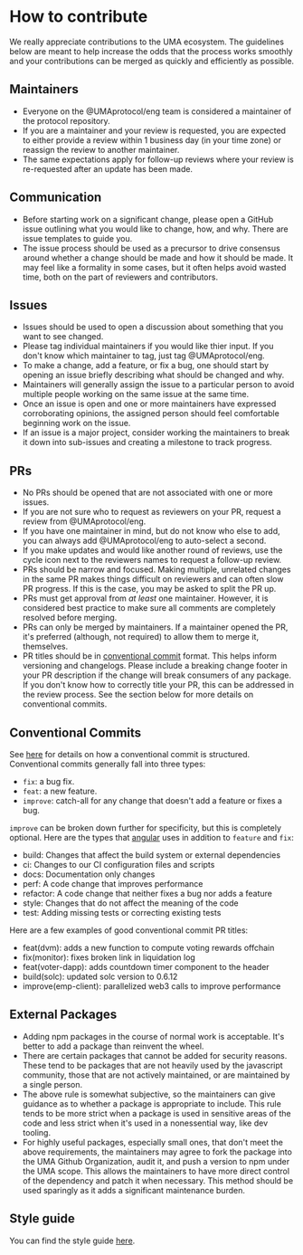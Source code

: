 # How to contribute

We really appreciate contributions to the UMA ecosystem. The guidelines below are meant to help increase the odds that
the process works smoothly and your contributions can be merged as quickly and efficiently as possible.

## Maintainers

- Everyone on the @UMAprotocol/eng team is considered a maintainer of the protocol repository.
- If you are a maintainer and your review is requested, you are expected to either provide a review within 1 business
  day (in your time zone) or reassign the review to another maintainer.
- The same expectations apply for follow-up reviews where your review is re-requested after an update has been made.

## Communication

- Before starting work on a significant change, please open a GitHub issue outlining what you would like to change,
  how, and why. There are issue templates to guide you.
- The issue process should be used as a precursor to drive consensus around whether a change should be made and how it
  should be made. It may feel like a formality in some cases, but it often helps avoid wasted time, both on the part of
  reviewers and contributors.

## Issues

- Issues should be used to open a discussion about something that you want to see changed.
- Please tag individual maintainers if you would like thier input. If you don't know which maintainer to tag, just tag
  @UMAprotocol/eng.
- To make a change, add a feature, or fix a bug, one should start by opening an issue briefly describing what should be
  changed and why.
- Maintainers will generally assign the issue to a particular person to avoid multiple people working on the same issue
  at the same time.
- Once an issue is open and one or more maintainers have expressed corroborating opinions, the assigned person should
  feel comfortable beginning work on the issue.
- If an issue is a major project, consider working the maintainers to break it down into sub-issues and creating a
  milestone to track progress.

## PRs

- No PRs should be opened that are not associated with one or more issues.
- If you are not sure who to request as reviewers on your PR, request a review from @UMAprotocol/eng.
- If you have one maintainer in mind, but do not know who else to add, you can always add @UMAprotocol/eng to
  auto-select a second.
- If you make updates and would like another round of reviews, use the cycle icon next to the reviewers names to
  request a follow-up review.
- PRs should be narrow and focused. Making multiple, unrelated changes in the same PR makes things difficult on reviewers
  and can often slow PR progress. If this is the case, you may be asked to split the PR up.
- PRs must get approval from _at least_ one maintainer. However, it is considered best practice to make sure all
  comments are completely resolved before merging.
- PRs can only be merged by maintainers. If a maintainer opened the PR, it's preferred (although, not required) to
  allow them to merge it, themselves.
- PR titles should be in [conventional commit](https://www.conventionalcommits.org/en/v1.0.0/) format. This helps
  inform versioning and changelogs. Please include a breaking change footer in your PR description if the change will
  break consumers of any package. If you don't know how to correctly title your PR, this can be addressed in the review
  process. See the section below for more details on conventional commits.

## Conventional Commits

See [here](https://www.conventionalcommits.org/en/v1.0.0/) for details on how a conventional commit is structured.
Conventional commits generally fall into three types:

- `fix`: a bug fix.
- `feat`: a new feature.
- `improve`: catch-all for any change that doesn't add a feature or fixes a bug.

`improve` can be broken down further for specificity, but this is completely optional. Here are the types that
[angular](https://github.com/angular/angular/blob/22b96b9/CONTRIBUTING.md#type) uses in addition to `feature` and `fix`:

- build: Changes that affect the build system or external dependencies
- ci: Changes to our CI configuration files and scripts
- docs: Documentation only changes
- perf: A code change that improves performance
- refactor: A code change that neither fixes a bug nor adds a feature
- style: Changes that do not affect the meaning of the code
- test: Adding missing tests or correcting existing tests

Here are a few examples of good conventional commit PR titles:

- feat(dvm): adds a new function to compute voting rewards offchain
- fix(monitor): fixes broken link in liquidation log
- feat(voter-dapp): adds countdown timer component to the header
- build(solc): updated solc version to 0.6.12
- improve(emp-client): parallelized web3 calls to improve performance

## External Packages

- Adding npm packages in the course of normal work is acceptable. It's better to add a package than reinvent the wheel.
- There are certain packages that cannot be added for security reasons. These tend to be packages that are not heavily
  used by the javascript community, those that are not actively maintained, or are maintained by a single person.
- The above rule is somewhat subjective, so the maintainers can give guidance as to whether a package is appropriate
  to include. This rule tends to be more strict when a package is used in sensitive areas of the code and less strict
  when it's used in a nonessential way, like dev tooling.
- For highly useful packages, especially small ones, that don't meet the above requirements, the maintainers may agree
  to fork the package into the UMA Github Organization, audit it, and push a version to npm under the UMA scope. This
  allows the maintainers to have more direct control of the dependency and patch it when necessary. This method should be
  used sparingly as it adds a significant maintenance burden.

## Style guide

You can find the style guide [here](./STYLE.md).

